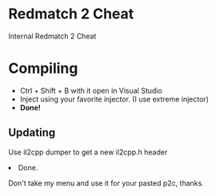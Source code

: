 # Redmatch 2 Cheat
Internal Redmatch 2 Cheat
<h1>Compiling</h1>
<ul>
  <li>Ctrl + Shift + B with it open in Visual Studio</li>
  <li>Inject using your favorite injector. (I use extreme injector)</li>
  <li><b>Done!</b></li>
</ul>
<h2>Updating</h2>
<p>Use il2cpp dumper to get a new il2cpp.h header</p>
<li>Done.</li>

Don't take my menu and use it for your pasted p2c, thanks.

